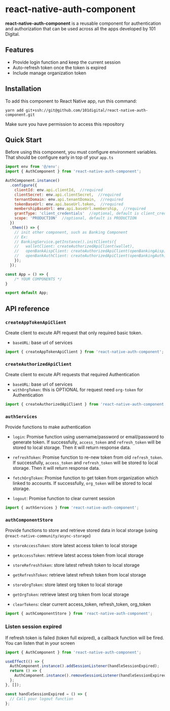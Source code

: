 # react-native-auth-component

<b>react-native-auth-component</b> is a reusable component for authentication and authorization that can be used across all the apps developed by 101 Digital.

## Features

- Provide login function and keep the current session
- Auto-refresh token once the token is expired
- Include manage organization token

## Installation

To add this component to React Native app, run this command:

```
yarn add git+ssh://git@github.com/101digital/react-native-auth-component.git
```

Make sure you have permission to access this repository

## Quick Start

Before using this component, you must configure environment variables. That should be configure early in top of your `app.ts`

```javascript
import env from '@/env';
import { AuthComponent } from 'react-native-auth-component';

AuthComponent.instance()
  .configure({
    clientId: env.api.clientId,  //required
    clientSecret: env.api.clientSecret,  //required
    ternantDomain: env.api.tenantDomain,  //required
    tokenBaseUrl: env.api.baseUrl.token,  //required
    membershipBaseUrl: env.api.baseUrl.membership,  //required
    grantType: 'client_credentials'  //optional, default is client_credentials,
    scope: 'PRODUCTION'  //optional, default is PRODUCTION
  })
  .then(() => {
    // init other component, such as Banking Component
    // Ex:
    // BankingService.getInstance().initClients({
    //   walletClient: createAuthorizedApiClient(wallet),
    //   openBankAispClient: createAuthorizedApiClient(openBankingAisp),
    //   openBankAuthClient: createAuthorizedApiClient(openBankingAuth),
    });
  });

const App = () => {
    /* YOUR COMPONENTS */
}

export default App;
```

## API reference

### `createAppTokenApiClient`

Create client to excute API request that only required basic token.

- `baseURL`: base url of services

```javascript
import { createAppTokenApiClient } from 'react-native-auth-component';
```

### `createAuthorizedApiClient`

Create client to excute API requests that required Authentication

- `baseURL`: base url of services
- `withOrgToken`: this is OPTIONAL for request need `org-token` for Authentication

```javascript
import { createAuthorizedApiClient } from 'react-native-auth-component';
```

### `authServices`

Provide functions to make authentication

- `login`: Promise function using username/password or email/password to generate token. If successfully, `access_token` and `refresh_token` will be stored to local storage. Then it will return response data.

- `refreshToken`: Promise function to re-new token from old `refresh_token`. If successfully, `access_token` and `refresh_token` will be stored to local storage. Then it will return response data.

- `fetchOrgToken`: Promise function to get token from organization which linked to accounts. If successfully, `org_token` will be stored to local storage.

- `logout`: Promise function to clear current session

```javascript
import { authServices } from 'react-native-auth-component';
```

### `authComponentStore`

Provide functions to store and retrieve stored data in local storage (using `@react-native-community/async-storage`)

- `storeAccessToken`: store latest access token to local storage

- `getAccessToken`: retrieve latest access token from local storage

- `storeRefreshToken`: store latest refresh token to local storage

- `getRefreshToken`: retrieve latest refresh token from local storage

- `storeOrgToken`: store latest org token to local storage

- `getOrgToken`: retrieve latest org token from local storage

- `clearTokens`: clear current access_token, refresh_token, org_token

```javascript
import { authComponentStore } from 'react-native-auth-component';
```

### Listen session expired

If refresh token is failed (token full exipred), a callback function will be fired. You can listen that in your screen

```javascript
import { AuthComponent } from 'react-native-auth-component';

useEffect(() => {
  AuthComponent.instance().addSessionListener(handleSessionExpired);
  return () => {
    AuthComponent.instance().removeSessionListener(handleSessionExpired);
  };
}, []);

const handleSessionExpired = () => {
  // Call your logout function
};
```
